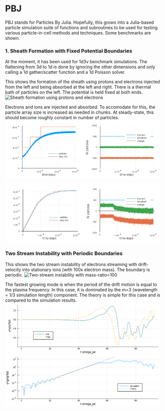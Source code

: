 # PBJ
PBJ stands for Particles By Julia. Hopefully, this grows into a Julia-based particle simulation suite of functions and subroutines to be used for testing various particle-in-cell methods and techniques. Some benchmarks are shown.

### 1. Sheath Formation with Fixed Potential Boundaries
At the moment, it has been used for 1d3v benchmark simulations. The flattening from 3d to 1d is done by ignoring the other dimensions and only calling a 1d gather/scatter function and a 1d Poisson solver. 

This shows the formation of the sheath using protons and electrons injected from the left and being absorbed at the left and right. There is a thermal bath of particles on the left. The potential is held fixed at both ends.
![Sheath formation using protons and electrons](https://github.com/iamcalvinlau/PBJ/blob/master/figures/sheath_proton-electron_100ippc_1000eppc.gif)

Electrons and ions are injected and absorbed. To accomodate for this, the particle array size is increased as needed in chunks. At steady-state, this should become roughly constant in number of particles.
![Tracking electron injection and absorption](https://github.com/iamcalvinlau/PBJ/blob/master/figures/electron_tracking.png)

![Tracking ion injection and absorption](https://github.com/iamcalvinlau/PBJ/blob/master/figures/ion_tracking.png)


### Two Stream Instability with Periodic Boundaries

This shows the two stream instability of electrons streaming with drift-velocity into stationary ions (with 100x electron mass). The boundary is periodic.
![Two-stream instability with mass-ratio=100](https://github.com/iamcalvinlau/PBJ/blob/master/figures/two_stream_mass-ratio%3D100.gif)

The fastest growing mode is when the period of the drift motion is equal to the plasma frequency. In this case, it is dominated by the m=3 (wavelength = 1/3 simulation length) component. The theory is simple for this case and is compared to the simulation results.
![Comparison of theory and simulation](https://github.com/iamcalvinlau/PBJ/blob/master/figures/two-stream_instability.png)
